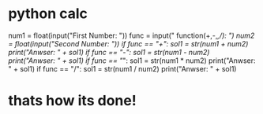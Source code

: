 
# python calc
num1 = float(input("First Number: "))
func = input(" function(+,-,*,/): ")
num2 = float(input("Second Number: "))
if func == "+":
    sol1 = str(num1 + num2)
    print("Anwser: " + sol1)
if func == "-":
    sol1 = str(num1 - num2)
    print("Anwser: " + sol1)
if func == "*":
    sol1 = str(num1 * num2)
    print("Anwser: " + sol1)
if func == "/":
    sol1 = str(num1 / num2)
    print("Anwser: " + sol1)
    
# thats how its done!